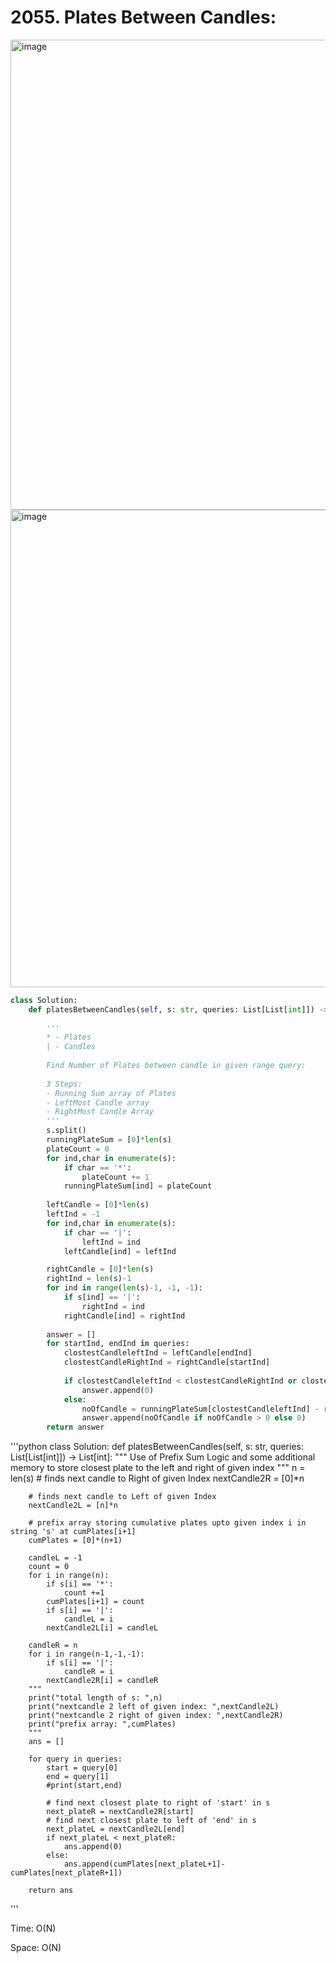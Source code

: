 # 2055. Plates Between Candles:

<img width="752" alt="image" src="https://user-images.githubusercontent.com/35987583/185781342-ac945285-1da2-4bb4-8d43-b7b79b117d16.png">
<img width="764" alt="image" src="https://user-images.githubusercontent.com/35987583/185781346-595a5300-9830-4ed9-bcec-d55b0d77a519.png">


```python
class Solution:
    def platesBetweenCandles(self, s: str, queries: List[List[int]]) -> List[int]:
        
        '''
        * - Plates
        | - Candles
        
        Find Number of Plates between candle in given range query:
        
        3 Steps:
        - Running Sum array of Plates
        - LeftMost Candle array
        - RightMost Candle Array
        '''
        s.split()
        runningPlateSum = [0]*len(s)
        plateCount = 0
        for ind,char in enumerate(s):
            if char == '*':
                plateCount += 1
            runningPlateSum[ind] = plateCount
            
        leftCandle = [0]*len(s)
        leftInd = -1
        for ind,char in enumerate(s):
            if char == '|':
                leftInd = ind
            leftCandle[ind] = leftInd

        rightCandle = [0]*len(s)
        rightInd = len(s)-1
        for ind in range(len(s)-1, -1, -1):
            if s[ind] == '|':
                rightInd = ind
            rightCandle[ind] = rightInd
            
        answer = []
        for startInd, endInd in queries:
            clostestCandleleftInd = leftCandle[endInd]
            clostestCandleRightInd = rightCandle[startInd]
            
            if clostestCandleleftInd < clostestCandleRightInd or clostestCandleRightInd == -1 or clostestCandleleftInd == -1:
                answer.append(0)
            else:
                noOfCandle = runningPlateSum[clostestCandleleftInd] - runningPlateSum[clostestCandleRightInd]
                answer.append(noOfCandle if noOfCandle > 0 else 0)
        return answer
```


'''python
class Solution:
    def platesBetweenCandles(self, s: str, queries: List[List[int]]) -> List[int]:
        """
        Use of Prefix Sum Logic and
        some additional memory to store closest plate to the left and right of given index
        """
        n = len(s)
        # finds next candle to Right of given Index
        nextCandle2R = [0]*n
        
        # finds next candle to Left of given Index
        nextCandle2L = [n]*n
        
        # prefix array storing cumulative plates upto given index i in string 's' at cumPlates[i+1]
        cumPlates = [0]*(n+1)
        
        candleL = -1
        count = 0
        for i in range(n):
            if s[i] == '*':
                count +=1
            cumPlates[i+1] = count
            if s[i] == '|':
                candleL = i
            nextCandle2L[i] = candleL
        
        candleR = n
        for i in range(n-1,-1,-1):
            if s[i] == '|':
                candleR = i
            nextCandle2R[i] = candleR
        """
        print("total length of s: ",n)
        print("nextcandle 2 left of given index: ",nextCandle2L)
        print("nextcandle 2 right of given index: ",nextCandle2R)
        print("prefix array: ",cumPlates)
        """
        ans = []
        
        for query in queries:
            start = query[0]
            end = query[1]
            #print(start,end)
			
			# find next closest plate to right of 'start' in s
            next_plateR = nextCandle2R[start]
			# find next closest plate to left of 'end' in s
            next_plateL = nextCandle2L[end]
            if next_plateL < next_plateR:
                ans.append(0)
            else:
                ans.append(cumPlates[next_plateL+1]-cumPlates[next_plateR+1])
            
        return ans
'''

Time: O(N)

Space: O(N)

